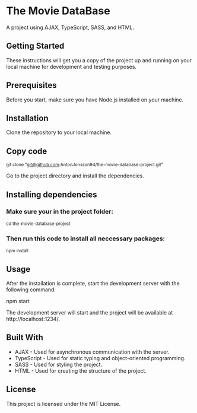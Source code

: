 # The Movie DataBase

A project using AJAX, TypeScript, SASS, and HTML.

## Getting Started
These instructions will get you a copy of the project up and running on your local machine for development and testing purposes.

## Prerequisites
Before you start, make sure you have Node.js installed on your machine.

## Installation
Clone the repository to your local machine.

## Copy code

<sub>git clone "git@github.com:AntonJonsson94/the-movie-database-project.git"</sub>

Go to the project directory and install the dependencies.


## Installing dependencies

### Make sure your in the project folder:

<sub> cd the-movie-database-project </sub>

### Then run this code to install all neccessary packages:

<sub> npm install </sub>

## Usage
After the installation is complete, start the development server with the following command:

npm start

The development server will start and the project will be available at http://localhost:1234/.

## Built With
- AJAX - Used for asynchronous communication with the server.
- TypeScript - Used for static typing and object-oriented programming.
- SASS - Used for styling the project.
- HTML - Used for creating the structure of the project.

## License
This project is licensed under the MIT License.

